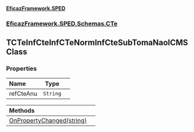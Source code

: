 #### [EficazFramework.SPED](EficazFrameworkSPED.md 'EficazFramework SPED')
### [EficazFramework.SPED.Schemas.CTe](EficazFramework.SPED.Schemas.CTe.md 'EficazFramework.SPED.Schemas.CTe')

## TCTeInfCteInfCTeNormInfCteSubTomaNaoICMS Class
### Properties

| Name | Type | |
| :--- | :---: | :--- |
| refCteAnu | `String` |  |

| Methods | |
| :--- | :--- |
| [OnPropertyChanged(string)](EficazFramework.SPED.Schemas.CTe/TCTeInfCteInfCTeNormInfCteSubTomaNaoICMS/OnPropertyChanged(string).md 'EficazFramework.SPED.Schemas.CTe.TCTeInfCteInfCTeNormInfCteSubTomaNaoICMS.OnPropertyChanged(string)') | |
